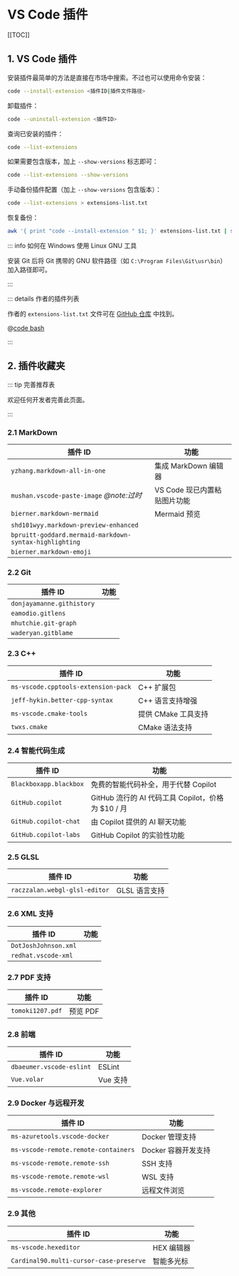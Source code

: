 # VS Code 插件

[[TOC]]

## 1. VS Code 插件

安装插件最简单的方法是直接在市场中搜索。不过也可以使用命令安装：

```bash
code --install-extension <插件ID|插件文件路径>
```

卸载插件：

```bash
code --uninstall-extension <插件ID>
```

查询已安装的插件：

```bash
code --list-extensions
```

如果需要包含版本，加上 `--show-versions` 标志即可：

```bash
code --list-extensions --show-versions
```

手动备份插件配置（加上 `--show-versions` 包含版本）：

```bash
code --list-extensions > extensions-list.txt
```

恢复备份：

```bash
awk '{ print "code --install-extension " $1; }' extensions-list.txt | sh -
```

::: info 如何在 Windows 使用 Linux GNU 工具

安装 Git 后将 Git 携带的 GNU 软件路径（如 `C:\Program Files\Git\usr\bin`）加入路径即可。

:::

::: details 作者的插件列表

作者的 `extensions-list.txt` 文件可在 [GitHub 仓库](https://github.com/Sun-ZhenXing/vuepress-tools-notes/tree/main/docs/vscode/extensions-list.txt) 中找到。

@[code bash](./extensions-list.txt)

:::

## 2. 插件收藏夹

::: tip 完善推荐表

欢迎任何开发者完善此页面。

:::

### 2.1 MarkDown

| 插件 ID                                                | 功能                         |
| ------------------------------------------------------ | ---------------------------- |
| `yzhang.markdown-all-in-one`                           | 集成 MarkDown 编辑器         |
| `mushan.vscode-paste-image` *@note:过时*               | VS Code 现已内置粘贴图片功能 |
| `bierner.markdown-mermaid`                             | Mermaid 预览                 |
| `shd101wyy.markdown-preview-enhanced`                  |                              |
| `bpruitt-goddard.mermaid-markdown-syntax-highlighting` |                              |
| `bierner.markdown-emoji`                               |                              |

### 2.2 Git

| 插件 ID                   | 功能 |
| ------------------------- | ---- |
| `donjayamanne.githistory` |      |
| `eamodio.gitlens`         |      |
| `mhutchie.git-graph`      |      |
| `waderyan.gitblame`       |      |

### 2.3 C++

| 插件 ID                             | 功能                |
| ----------------------------------- | ------------------- |
| `ms-vscode.cpptools-extension-pack` | C++ 扩展包          |
| `jeff-hykin.better-cpp-syntax`      | C++ 语言支持增强    |
| `ms-vscode.cmake-tools`             | 提供 CMake 工具支持 |
| `twxs.cmake`                        | CMake 语法支持      |

### 2.4 智能代码生成

| 插件 ID                | 功能                                               |
| ---------------------- | -------------------------------------------------- |
| `Blackboxapp.blackbox` | 免费的智能代码补全，用于代替 Copilot               |
| `GitHub.copilot`       | GitHub 流行的 AI 代码工具 Copilot，价格为 $10 / 月 |
| `GitHub.copilot-chat`  | 由 Copilot 提供的 AI 聊天功能                      |
| `GitHub.copilot-labs`  | GitHub Copilot 的实验性功能                        |

### 2.5 GLSL

| 插件 ID                       | 功能          |
| ----------------------------- | ------------- |
| `raczzalan.webgl-glsl-editor` | GLSL 语言支持 |

### 2.6 XML 支持

| 插件 ID              | 功能 |
| -------------------- | ---- |
| `DotJoshJohnson.xml` |      |
| `redhat.vscode-xml`  |      |

### 2.7 PDF 支持

| 插件 ID          | 功能     |
| ---------------- | -------- |
| `tomoki1207.pdf` | 预览 PDF |

### 2.8 前端

| 插件 ID                  | 功能     |
| ------------------------ | -------- |
| `dbaeumer.vscode-eslint` | ESLint   |
| `Vue.volar`              | Vue 支持 |

### 2.9 Docker 与远程开发

| 插件 ID                              | 功能                |
| ------------------------------------ | ------------------- |
| `ms-azuretools.vscode-docker`        | Docker 管理支持     |
| `ms-vscode-remote.remote-containers` | Docker 容器开发支持 |
| `ms-vscode-remote.remote-ssh`        | SSH 支持            |
| `ms-vscode-remote.remote-wsl`        | WSL 支持            |
| `ms-vscode.remote-explorer`          | 远程文件浏览        |

### 2.9 其他

| 插件 ID                                 | 功能       |
| --------------------------------------- | ---------- |
| `ms-vscode.hexeditor`                   | HEX 编辑器 |
| `Cardinal90.multi-cursor-case-preserve` | 智能多光标 |
